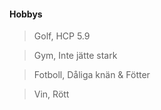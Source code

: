 #### Hobbys

> Golf, HCP 5.9

> Gym, Inte jätte stark

> Fotboll, Dåliga knän & Fötter

> Vin, Rött
